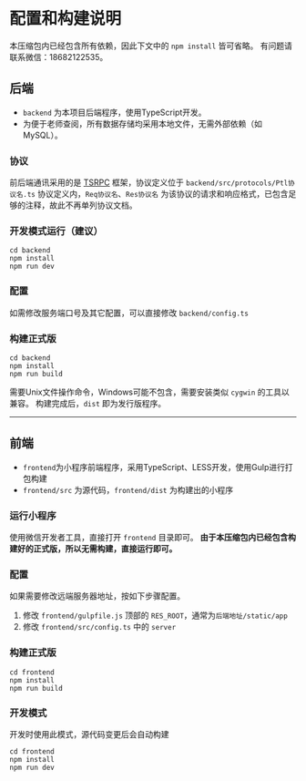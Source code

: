 配置和构建说明
===

本压缩包内已经包含所有依赖，因此下文中的 `npm install` 皆可省略。
有问题请联系微信：18682122535。

## 后端

- `backend` 为本项目后端程序，使用TypeScript开发。
- 为便于老师查阅，所有数据存储均采用本地文件，无需外部依赖（如MySQL）。

### 协议
前后端通讯采用的是 [TSRPC](https://github.com/k8w/tsrpc) 框架，协议定义位于 `backend/src/protocols/Ptl协议名.ts`
协议定义内，`Req协议名`、`Res协议名` 为该协议的请求和响应格式，已包含足够的注释，故此不再单列协议文档。

### 开发模式运行（建议）
```
cd backend
npm install
npm run dev
```

### 配置
如需修改服务端口号及其它配置，可以直接修改 `backend/config.ts`

### 构建正式版
```
cd backend
npm install
npm run build
```
需要Unix文件操作命令，Windows可能不包含，需要安装类似 `cygwin` 的工具以兼容。
构建完成后，`dist` 即为发行版程序。

---

## 前端
- `frontend`为小程序前端程序，采用TypeScript、LESS开发，使用Gulp进行打包构建
- `frontend/src` 为源代码，`frontend/dist` 为构建出的小程序

### 运行小程序
使用微信开发者工具，直接打开 `frontend` 目录即可。
**由于本压缩包内已经包含构建好的正式版，所以无需构建，直接运行即可。**

### 配置
如果需要修改远端服务器地址，按如下步骤配置。
1. 修改 `frontend/gulpfile.js` 顶部的 `RES_ROOT`，通常为`后端地址/static/app`
2. 修改 `frontend/src/config.ts` 中的 `server`

### 构建正式版
```
cd frontend
npm install
npm run build
```

### 开发模式
开发时使用此模式，源代码变更后会自动构建
```
cd frontend
npm install
npm run dev
```